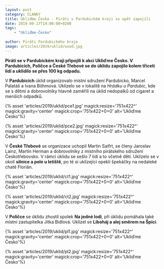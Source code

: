 ```yaml
---
layout: post
category: CLANKY
title: Ukliďme Česko - Piráti v Pardubickém kraji se opět zapojili
date: 2019-09-17T14:00:00+0200
tags: 
    - "Ukliďme-Česko"
   
author: Piráti Pardubického kraje
image: articles/2019/uklid/uvod.jpg
---
```

**Piráti se v Pardubickém kraji připojili k akci Ukliďme Česko.
V Pardubicích, Poličce a České Třebové se do úklidu zapojilo kolem třiceti lidí a uklidilo se přes 100 kg odpadu.**

V **Pardubicích** úklid organizovalo místní sdružení Pardubicko, Marcel Palatáš a Ivana Böhmová. Uklízelo se v lokalitě na *Hrádku u Pardubic*, kde se s dětmi a dobrovolníky hlavně zaměřili na úklid nedopalků od cigaret a menších odpadků.

{% asset 'articles/2019/uklid/pce1.jpg' magick:resize='751x422^' 
magick:gravity='center' magick:crop='751x422+0+0' alt='Ukliďme Česko'%}

{% asset 'articles/2019/uklid/pce2.jpg' magick:resize='751x422^' 
magick:gravity='center' magick:crop='751x422+0+0' alt='Ukliďme Česko'%}

V **České Třebové** se organizace uchopil Martin Saifrt, se členy Jaroslav Lainz, Martin Herman a dobrovolníky z místního pirátského sdružení Českotřebovsko. V rámci úklidu se sešlo 7 lidí a to včetně dětí. Uklízelo se v okolí **silnice a pole u letiště**, po té si uklízející opekli špekáčky na nedaleké chatě Florián.

{% asset 'articles/2019/uklid/ct1.jpg' magick:resize='751x422^' magick:gravity='center' magick:crop='751x422+0+0' alt='Ukliďme Česko'%}

{% asset 'articles/2019/uklid/ct2.jpg' magick:resize='751x422^' magick:gravity='center' magick:crop='751x422+0+0' alt='Ukliďme Česko'%}

V **Poličce** se úklidu zhostil spolek **Na jedné lodi**, při úklidu pomáhala také místní zastupitelka Jitka Bidlová. Uklízel se **Liboháj a alej směrem na Špici**.

{% asset 'articles/2019/uklid/pl1.jpg' magick:resize='751x422^' magick:gravity='center' magick:crop='751x422+0+0' alt='Ukliďme Česko'%}

{% asset 'articles/2019/uklid/pl2.jpg' magick:resize='751x422^' magick:gravity='center' magick:crop='751x422+0+0' alt='Ukliďme Česko'%}
